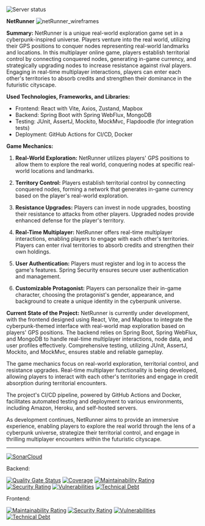 ![Server status](https://img.shields.io/website-up-down-green-red/http/snekhome.click.svg)

**NetRunner**
![netRunner_wireframes](https://github.com/toshydev/netRunner/assets/91165689/cbec104c-7d1b-48d4-9f25-b37e960e40d4)

**Summary:**
NetRunner is a unique real-world exploration game set in a cyberpunk-inspired universe. Players venture into the real world, utilizing their GPS positions to conquer nodes representing real-world landmarks and locations. In this multiplayer online game, players establish territorial control by connecting conquered nodes, generating in-game currency, and strategically upgrading nodes to increase resistance against rival players. Engaging in real-time multiplayer interactions, players can enter each other's territories to absorb credits and strengthen their dominance in the futuristic cityscape.

**Used Technologies, Frameworks, and Libraries:**
- Frontend: React with Vite, Axios, Zustand, Mapbox
- Backend: Spring Boot with Spring WebFlux, MongoDB
- Testing: JUnit, AssertJ, Mockito, MockMvc, Flapdoodle (for integration tests)
- Deployment: GitHub Actions for CI/CD, Docker

**Game Mechanics:**
1. **Real-World Exploration:** NetRunner utilizes players' GPS positions to allow them to explore the real world, conquering nodes at specific real-world locations and landmarks.

2. **Territory Control:** Players establish territorial control by connecting conquered nodes, forming a network that generates in-game currency based on the player's real-world exploration.

3. **Resistance Upgrades:** Players can invest in node upgrades, boosting their resistance to attacks from other players. Upgraded nodes provide enhanced defense for the player's territory.

4. **Real-Time Multiplayer:** NetRunner offers real-time multiplayer interactions, enabling players to engage with each other's territories. Players can enter rival territories to absorb credits and strengthen their own holdings.

5. **User Authentication:** Players must register and log in to access the game's features. Spring Security ensures secure user authentication and management.

6. **Customizable Protagonist:** Players can personalize their in-game character, choosing the protagonist's gender, appearance, and background to create a unique identity in the cyberpunk universe.

**Current State of the Project:**
NetRunner is currently under development, with the frontend designed using React, Vite, and Mapbox to integrate the cyberpunk-themed interface with real-world map exploration based on players' GPS positions. The backend relies on Spring Boot, Spring WebFlux, and MongoDB to handle real-time multiplayer interactions, node data, and user profiles effectively. Comprehensive testing, utilizing JUnit, AssertJ, Mockito, and MockMvc, ensures stable and reliable gameplay.

The game mechanics focus on real-world exploration, territorial control, and resistance upgrades. Real-time multiplayer functionality is being developed, allowing players to interact with each other's territories and engage in credit absorption during territorial encounters.

The project's CI/CD pipeline, powered by GitHub Actions and Docker, facilitates automated testing and deployment to various environments, including Amazon, Heroku, and self-hosted servers.

As development continues, NetRunner aims to provide an immersive experience, enabling players to explore the real world through the lens of a cyberpunk universe, strategize their territorial control, and engage in thrilling multiplayer encounters within the futuristic cityscape.

---

[![SonarCloud](https://sonarcloud.io/images/project_badges/sonarcloud-orange.svg)](https://sonarcloud.io/summary/new_code?id=netRunner_backend)

Backend:

[![Quality Gate Status](https://sonarcloud.io/api/project_badges/measure?project=netRunner_backend&metric=alert_status)](https://sonarcloud.io/summary/new_code?id=netRunner_backend)
[![Coverage](https://sonarcloud.io/api/project_badges/measure?project=netRunner_backend&metric=coverage)](https://sonarcloud.io/summary/new_code?id=netRunner_backend)
[![Maintainability Rating](https://sonarcloud.io/api/project_badges/measure?project=netRunner_backend&metric=sqale_rating)](https://sonarcloud.io/summary/new_code?id=netRunner_backend)
[![Security Rating](https://sonarcloud.io/api/project_badges/measure?project=netRunner_backend&metric=security_rating)](https://sonarcloud.io/summary/new_code?id=netRunner_backend)
[![Vulnerabilities](https://sonarcloud.io/api/project_badges/measure?project=netRunner_backend&metric=vulnerabilities)](https://sonarcloud.io/summary/new_code?id=netRunner_backend)
[![Technical Debt](https://sonarcloud.io/api/project_badges/measure?project=netRunner_backend&metric=sqale_index)](https://sonarcloud.io/summary/new_code?id=netRunner_backend)

Frontend:

[![Maintainability Rating](https://sonarcloud.io/api/project_badges/measure?project=netRunner_frontend&metric=sqale_rating)](https://sonarcloud.io/summary/new_code?id=netRunner_frontend)
[![Security Rating](https://sonarcloud.io/api/project_badges/measure?project=netRunner_frontend&metric=security_rating)](https://sonarcloud.io/summary/new_code?id=netRunner_frontend)
[![Vulnerabilities](https://sonarcloud.io/api/project_badges/measure?project=netRunner_frontend&metric=vulnerabilities)](https://sonarcloud.io/summary/new_code?id=netRunner_frontend)
[![Technical Debt](https://sonarcloud.io/api/project_badges/measure?project=netRunner_frontend&metric=sqale_index)](https://sonarcloud.io/summary/new_code?id=netRunner_frontend)
